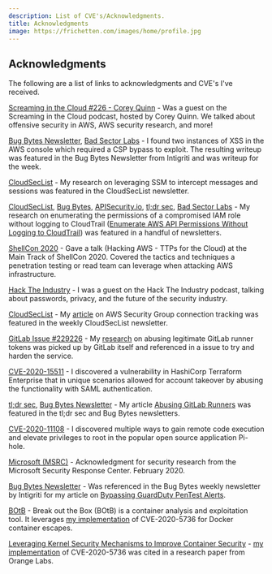 ```yaml
---
description: List of CVE's/Acknowledgments.
title: Acknowledgments
image: https://frichetten.com/images/home/profile.jpg
---
```

<div class="card">
  <div class="card-block">
    <div class="text-canvas">
      <h2>Acknowledgments</h2>
      <div class="row">
        <div class="col-md">
          <p>The following are a list of links to acknowledgments and CVE's I've received.</p>
          <div><p><a href="https://www.lastweekinaws.com/podcast/screaming-in-the-cloud/hacking-aws-in-good-faith-with-nick-frichette/">Screaming in the Cloud #226 - Corey Quinn</a> - Was a guest on the Screaming in the Cloud podcast, hosted by Corey Quinn. We talked about offensive security in AWS, AWS security research, and more!</p></div>
          <div><p><a href="https://blog.intigriti.com/2021/06/09/bug-bytes-126-xss-in-aws-exotic-python-rce-vectors-zseanos-methodology/">Bug Bytes Newsletter</a>, <a href="https://blog.badsectorlabs.com/last-week-in-security-lwis-2021-06-08.html">Bad Sector Labs</a> - I found two instances of XSS in the AWS console which required a CSP bypass to exploit. The resulting writeup was featured in the Bug Bytes Newsletter from Intigriti and was writeup for the week.</p></div>
          <div><p><a href="https://cloudseclist.com/issues/issue-72/">CloudSecList</a> - My research on leveraging SSM to intercept messages and sessions was featured in the CloudSecList newsletter.</p></div>
          <div><p><a href="https://cloudseclist.com/issues/issue-60/">CloudSecList</a>, <a href="https://blog.intigriti.com/2020/10/28/bug-bytes-94-breaking-symfony-apps-why-cyber-security-is-so-hard-to-learn-how-best-to-approach-it/">Bug Bytes</a>, <a href="https://apisecurity.io/issue-107-vulnerabilities-waze-aws-nhs-covid-19-app-forrester-app-sec-tech-tide/">APISecurity.io</a>, <a href="https://tldrsec.com/blog/tldr-sec-057/#cloud-security">tl;dr sec</a>, <a href="https://blog.badsectorlabs.com/last-week-in-security-lwis-2020-10-19.html">Bad Sector Labs</a> - My research on enumerating the permissions of a compromised IAM role without logging to CloudTrail (<a href="https://frichetten.com/blog/aws-api-enum-vuln/#pk_campaign=acknowledgments">Enumerate AWS API Permissions Without Logging to CloudTrail</a>) was featured in a handful of newsletters.</p></div>
          <div><p><a href="https://youtu.be/UKULTl-7jCs?t=25611">ShellCon 2020</a> - Gave a talk (Hacking AWS - TTPs for the Cloud) at the Main Track of ShellCon 2020. Covered the tactics and techniques a penetration testing or read team can leverage when attacking AWS infrastructure.</p></div>
          <div><p><a href="https://open.spotify.com/episode/5l2c5HW6McjpzXZGEBEQ8P">Hack The Industry</a> - I was a guest on the Hack The Industry podcast, talking about passwords, privacy, and the future of the security industry.</p></div>
          <div><p><a href="https://cloudseclist.com/issues/issue-50/">CloudSecList</a> - My <a href="https://frichetten.com/blog/abusing-aws-connection-tracking/#pk_campaign=acknowledgments">article</a> on AWS Security Group connection tracking was featured in the weekly CloudSecList newsletter.</p></div>
          <div><p><a href="https://gitlab.com/gitlab-org/gitlab/-/issues/229226">GitLab Issue #229226</a> - My <a href="https://frichetten.com/blog/abusing-gitlab-runners/#pk_campaign=acknowledgments">research</a> on abusing legitimate GitLab runner tokens was picked up by GitLab itself and referenced in a issue to try and harden the service.</p></div>
          <div><p><a href="https://cve.mitre.org/cgi-bin/cvename.cgi?name=CVE-2020-15511">CVE-2020-15511</a> - I discovered a vulnerability in HashiCorp Terraform Enterprise that in unique scenarios allowed for account takeover by abusing the functionality with SAML authentication.</p></div>
	  <div><p><a href="https://tldrsec.com/blog/tldr-sec-043/#red-team">tl;dr sec</a>, <a href="https://blog.intigriti.com/2020/07/22/bug-bytes-80-ci-dc-kung-fu-path-traversal-via-email-pro-devtool-tips/">Bug Bytes Newsletter</a> - My article <a href="https://frichetten.com/blog/abusing-gitlab-runners/#pk_campaign=acknowledgments">Abusing GitLab Runners</a> was featured in the tl;dr sec and Bug Bytes newsletters.
	  <div><p><a href="https://cve.mitre.org/cgi-bin/cvename.cgi?name=CVE-2020-11108">CVE-2020-11108</a> - I discovered multiple ways to gain remote code execution and elevate privileges to root in the popular open source application Pi-hole.</p></div>
	  <div><p><a href="https://portal.msrc.microsoft.com/en-us/security-guidance/researcher-acknowledgments-online-services">Microsoft (MSRC)</a> - Acknowledgment for security research from the Microsoft Security Response Center. February 2020.</p></div>
          <div><p><a href="https://blog.intigriti.com/2019/09/10/bug-bytes-35-derbycon-roundup-from-zero-to-admin-same-origin-summarised/?cn-reloaded=1">Bug Bytes Newsletter</a> - Was referenced in the Bug Bytes weekly newsletter by Intigriti for my article on <a href="https://frichetten.com/blog/bypass-guardduty-pentest-alerts/#pk_campaign=acknowledgments">Bypassing GuardDuty PenTest Alerts</a>.</p></div>
	  <div><p><a href="https://github.com/brompwnie/botb">BOtB</a> - Break out the Box (BOtB) is a container analysis and exploitation tool. It leverages <a href="https://github.com/Frichetten/CVE-2019-5736-PoC">my implementation</a> of CVE-2020-5736 for Docker container escapes.</p></div>
	  <div><p><a href="https://hal.inria.fr/hal-02169298/document">Leveraging Kernel Security Mechanisms to Improve Container Security</a> - <a href="https://github.com/Frichetten/CVE-2019-5736-PoC">my implementation</a> of CVE-2020-5736 was cited in a research paper from Orange Labs.</p></div>
        </div>
      </div>
    </div>
  </div>
</div>

